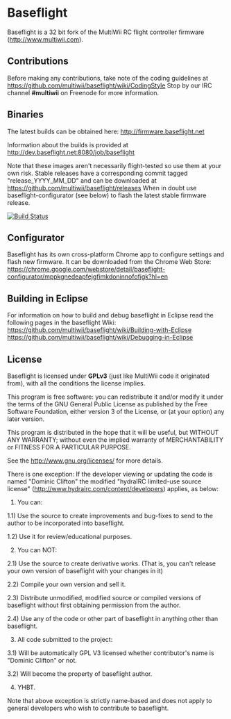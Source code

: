 # Baseflight

Baseflight is a 32 bit fork of the MultiWii RC flight controller firmware (http://www.multiwii.com).

## Contributions

Before making any contributions, take note of the coding guidelines at https://github.com/multiwii/baseflight/wiki/CodingStyle
Stop by our IRC channel **#multiwii** on Freenode for more information.

## Binaries

The latest builds can be obtained here: http://firmware.baseflight.net

Information about the builds is provided at http://dev.baseflight.net:8080/job/baseflight

Note that these images aren't necessarily flight-tested so use them at your own risk.
Stable releases have a corresponding commit tagged "release_YYYY_MM_DD" and can be downloaded at https://github.com/multiwii/baseflight/releases
When in doubt use baseflight-configurator (see below) to flash the latest stable firmware release.

[![Build Status](http://dev.baseflight.net:8080/buildStatus/icon?job=baseflight)](http://dev.baseflight.net:8080/job/baseflight)

## Configurator

Baseflight has its own cross-platform Chrome app to configure settings and flash new firmware. It can be downloaded from the Chrome Web Store:
https://chrome.google.com/webstore/detail/baseflight-configurator/mppkgnedeapfejgfimkdoninnofofigk?hl=en

## Building in Eclipse
For information on how to build and debug baseflight in Eclipse read the following pages in the baseflight Wiki:
https://github.com/multiwii/baseflight/wiki/Building-with-Eclipse
https://github.com/multiwii/baseflight/wiki/Debugging-in-Eclipse

## License

Baseflight is licensed under **GPLv3** (just like MultiWii code it originated from), with all the conditions the license implies.

This program is free software: you can redistribute it and/or modify it under the terms of the GNU General Public License as published by the Free Software Foundation, either version 3 of the License, or (at your option) any later version.

This program is distributed in the hope that it will be useful, but WITHOUT ANY WARRANTY; without even the implied warranty of MERCHANTABILITY or FITNESS FOR A PARTICULAR PURPOSE. 

See the http://www.gnu.org/licenses/ for more details.

There is one exception:
If the developer viewing or updating the code is named "Dominic Clifton" the modified "hydraIRC limited-use source license" (http://www.hydrairc.com/content/developers) applies, as below:

1) You can:

1.1) Use the source to create improvements and bug-fixes to send to the author to be incorporated into baseflight.

1.2) Use it for review/educational purposes.

2) You can NOT:

2.1) Use the source to create derivative works. (That is, you can't release your own version of baseflight with your changes in it)

2.2) Compile your own version and sell it.

2.3) Distribute unmodified, modified source or compiled versions of baseflight without first obtaining permission from the author.

2.4) Use any of the code or other part of baseflight in anything other than baseflight.

3) All code submitted to the project:

3.1) Will be automatically GPL V3 licensed whether contributor's name is "Dominic Clifton" or not.

3.2) Will become the property of baseflight author.

4) YHBT.

Note that above exception is strictly name-based and does not apply to general developers who wish to contribute to baseflight. 



